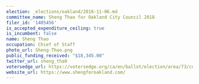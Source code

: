 ```yaml
---
election: _elections/oakland/2018-11-06.md
committee_name: Sheng Thao for Oakland City Council 2018
filer_id: '1405456'
is_accepted_expenditure_ceiling: true
is_incumbent: false
name: Sheng Thao
occupation: Chief of Staff
photo_url: Sheng-Thao.png
public_funding_received: "$18,345.00"
twitter_url: sheng_tha0
votersedge_url: https://votersedge.org/ca/en/ballot/election/area/73/contests/contest/17340/candidate/139762?&county=alameda%20county&election_authority_id=1
website_url: https://www.shengforoakland.com/
---
```

